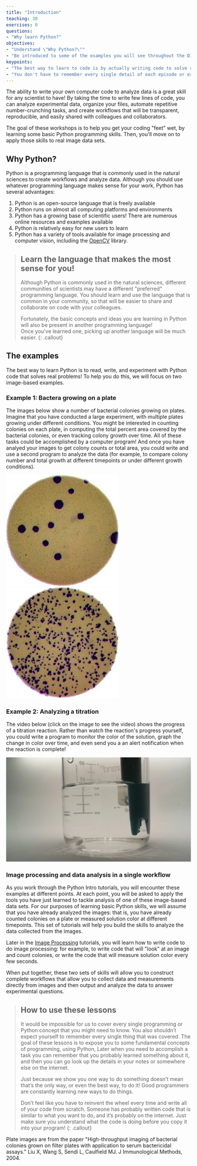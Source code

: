 ```yaml
---
title: "Introduction"
teaching: 30
exercises: 0
questions:
- "Why learn Python?"
objectives:
- "Understand \"Why Python?\""
- "Be introduced to some of the examples you will see throughout the DIVAS workshop."
keypoints:
- "The best way to learn to code is by actually writing code to solve a problem."
- "You don't have to remember every single detail of each episode or exercise."
---
```


The ability to write your own computer code to analyze data is a great skill for any scientist to have!  By taking the time to 
write few lines of code, you can analyze experimental data, organize your files, automate repetitive number-crunching tasks, and 
create workflows that will be transparent, reproducible, and easily shared with colleagues and collaborators.

The goal of these workshops is to help you get your coding "feet" wet, by learning some basic Python programming skills.  Then, 
you'll move on to apply those skills to real image data sets.

## Why Python?

Python is a programming language that is commonly used in the natural sciences to create workflows and analyze data. Although you 
should use whatever programming language makes sense for your work, Python has several advantages:
1. Python is an open-source language that is freely available
2. Python runs on almost all computing platforms and environments
3. Python has a growing base of scientific users!  There are numerous online resources and examples available
4. Python is relatively easy for new users to learn
5. Python has a variety of tools available for image processing and computer vision, including the [OpenCV]( https://docs.opencv.org/) library.

> ## Learn the language that makes the most sense for you! 
> Although Python is commonly used in the natural sciences, different communities of scientists may have a different "preferred" 
> programming language.  You should learn and use the language that is common in your community, so that will be easier to share
> and collaborate on code with your colleagues.
> 
> Fortunately, the basic concepts and ideas you are learning in Python will also be present in another programming language!  
> Once you've learned one, picking up another language will be much easier.
{: .callout}

## The examples
The best way to learn Python is to read, write, and experiment with Python code that solves real problems!  To help you do this,
we will focus on two image-based examples.

### Example 1: Bactera growing on a plate
The images below show a number of bacterial colonies growing on plates. Imagine that you have conducted a large experiment, with 
multiple plates growing under different conditions.  You might be interested in counting colonies on each plate, in computing
the total percent area covered by the bacterial colonies, or even tracking colony growth over time.  All of these tasks could be 
accomplished by a computer program!  And once you have analyed your images to get colony counts or total area, you could write 
and use a second program to analyze the data (for example, to compare colony number and total growth at different timepoints or
under different growth conditions).  

![Plate1](../fig/00-colonies01.jpg)       
![Plate3](../fig/00-colonies03.jpg)

### Example 2: Analyzing a titration 
The video below (click on the image to see the video) shows the progress of a titration reaction.  Rather than watch the 
reaction's progress yourself, you could write a program to monitor the color of the solution, graph the change in color over 
time, and even send you a an alert notification when the reaction is complete!

[![Titration video](../fig/00-titration.jpg)](https://youtu.be/NLSY5S8CABk?t=554)

### Image processing and data analysis in a single workflow 
As you work through the Python Intro tutorials, you will encounter these examples at different points.  At each point, you will
be asked to apply the tools you have just learned to tackle analysis of one of these image-based data sets.  For our purposes
of learning basic Python skills, we will assume that you have already analyzed the images: that is, you have already counted 
colonies on a plate or measured solution color at different timepoints. This set of tutorials will help you build the skills to
analyze the data collected from the images.  

Later in the [Image Processing](https://mmeysenburg.github.io/image-processing/) tutorials, you will learn how to write code to
do image processing: for example, to write code that will "look" at an image and count colonies, or write the code that will
measure solution color every few seconds.

When put together, these two sets of skills will allow you to construct complete workflows that allow you to collect data and 
measurements directly from images and then output and analyze the data to answer experimental questions.

> ## How to use these lessons
> It would be impossible for us to cover every single programming or Python concept that you might need to know.  You also 
> shouldn’t expect yourself to remember every single thing that was covered.  The goal of these lessons is to expose you to some 
> fundamental concepts of programming, using Python,  Later when you need to accomplish a task you can remember that you 
> probably learned something about it, and then you can go look up the details in your notes or somewhere else on the internet.
>
> Just because we show you one way to do something doesn’t mean that’s the only way, or even the best way, to do it!  Good 
> programmers are constantly learning new ways to do things.
> 
> Don’t feel like you have to reinvent the wheel every time and write all of your code from scratch.  Someone has probably 
> written code that is similar to what you want to do, and it’s probably on the internet.  Just make sure you understand what 
> the code is doing before you copy it into your program!
{: .callout}  

Plate images are from the paper "High-throughput imaging of bacterial colonies grown on filter plates with application to serum 
bactericidal assays." Liu X, Wang S, Sendi L, Caulfield MJ.  J Immunological Methods, 2004. 
